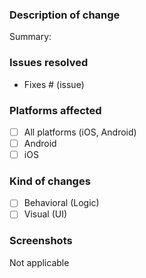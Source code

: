 ### Description of change

<!-- Please provide summary of the changes -->
Summary: 

### Issues resolved

<!-- List all related issues here -->
- Fixes # (issue)

### Platforms affected

<!-- Replace [ ] with [x] if true -->
- [ ] All platforms (iOS, Android)
- [ ] Android
- [ ] iOS

### Kind of changes

<!-- Replace [ ] with [x] if true -->
- [ ] Behavioral (Logic)
- [ ] Visual (UI)

### Screenshots

<!-- If there are visual changes, please add screenshots -->
Not applicable
